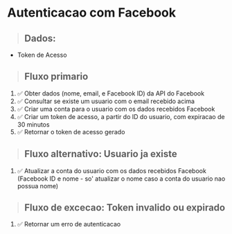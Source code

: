 # Autenticacao com Facebook

> ## Dados:
* Token de Acesso

> ## Fluxo primario
1. ✅ Obter dados (nome, email, e Facebook ID) da API do Facebook
2. ✅ Consultar se existe um usuario com o email recebido acima
3. ✅ Criar uma conta para o usuario com os dados recebidos Facebook
4. ✅ Criar um token de acesso, a partir do ID do usuario, com expiracao de 30 minutos
5. ✅ Retornar o token de acesso gerado


> ## Fluxo alternativo: Usuario ja existe
1. ✅ Atualizar a conta do usuario com os dados recebidos Facebook (Facebook ID e nome - so'
atualizar o nome caso a conta do usuario nao possua nome)

> ## Fluxo de excecao: Token invalido ou expirado
1. ✅ Retornar um erro de autenticacao
